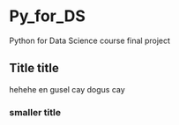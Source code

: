 # Py_for_DS
Python for Data Science course final project 

## Title title
hehehe
en gusel cay dogus cay
### smaller title

